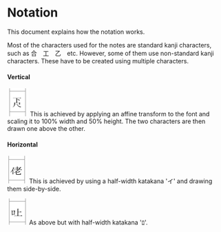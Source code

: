 Notation
========

This document explains how the notation works.

Most of the characters used for the notes are standard kanji characters, such as 合　工　乙　etc. However, some of them use non-standard kanji characters.  These have to be created using multiple characters.

#### Vertical

![](notation-kanji-example-1.png) This is achieved by applying an affine transform to the font and scaling it to 100% width and 50% height.  The two characters are then drawn one above the other.

#### Horizontal

![](notation-kanji-example-2.png) This is achieved by using a half-width katakana 'イ' and drawing them side-by-side.

![](notation-kanji-example-3.png) As above but with half-width katakana 'ﾛ'.



